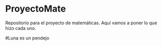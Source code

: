 # ProyectoMate
Repositorio para el proyecto de matemáticas.
Aquí vamos a poner lo que hizo cada uno.  

#Luna es un pendejo
